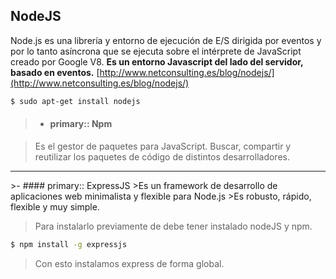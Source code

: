  NodeJS
-------------

 Node.js es una librería y entorno de ejecución de E/S dirigida por eventos y por lo tanto asíncrona que se ejecuta sobre el intérprete de JavaScript creado por Google V8.
**Es un entorno Javascript del lado del servidor, basado en eventos.**
[http://www.netconsulting.es/blog/nodejs/](http://www.netconsulting.es/blog/nodejs/)

```bash
$ sudo apt-get install nodejs
```

>- #### primary::  Npm

> Es el gestor de paquetes para JavaScript. Buscar, compartir y reutilizar los paquetes de código de distintos desarrolladores.
 

<hr />
>- #### primary:: ExpressJS
>Es un framework de desarrollo de aplicaciones web minimalista y flexible para Node.js
>Es robusto, rápido, flexible y muy simple.

> Para instalarlo previamente de debe tener instalado nodeJS y npm.
>
```bash
$ npm install -g expressjs
```
>Con esto instalamos express de forma global.
